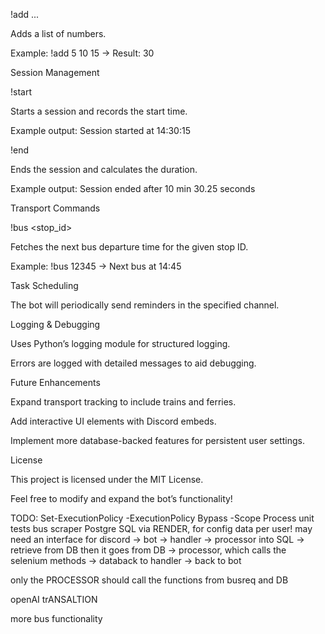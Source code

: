 


!add <num1> <num2> ...

Adds a list of numbers.

Example: !add 5 10 15 → Result: 30

Session Management

!start

Starts a session and records the start time.

Example output: Session started at 14:30:15

!end

Ends the session and calculates the duration.

Example output: Session ended after 10 min 30.25 seconds

Transport Commands

!bus <stop_id>

Fetches the next bus departure time for the given stop ID.

Example: !bus 12345 → Next bus at 14:45

Task Scheduling

The bot will periodically send reminders in the specified channel.

Logging & Debugging

Uses Python’s logging module for structured logging.

Errors are logged with detailed messages to aid debugging.

Future Enhancements

Expand transport tracking to include trains and ferries.

Add interactive UI elements with Discord embeds.

Implement more database-backed features for persistent user settings.

License

This project is licensed under the MIT License.

Feel free to modify and expand the bot’s functionality!

TODO:
Set-ExecutionPolicy -ExecutionPolicy Bypass -Scope Process
unit tests bus scraper
Postgre SQL via RENDER, for config data per user! may need an interface for discord -> bot -> handler -> processor into SQL -> retrieve from DB 
then it goes from DB -> processor, which calls the selenium methods -> databack to handler -> back to bot

only the PROCESSOR should call the functions from busreq and DB


openAI trANSALTION

more bus functionality



